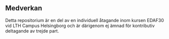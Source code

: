 ## Medverkan
Detta repositorium är en del av en individuell åtagande inom kursen EDAF30 vid LTH Campus Helsingborg och är därigenom ej ämnad för kontributiv deltagande av trejde part.
